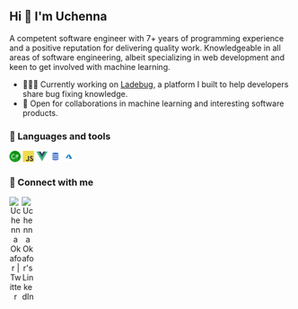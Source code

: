 ## Hi 👋 I'm Uchenna

A competent software engineer with 7+ years of programming experience and a positive reputation for delivering quality work. Knowledgeable in all areas of software engineering, albeit specializing in web development and keen to get involved with machine learning.

- 👨🏽‍💻 Currently working on [Ladebug](https://ladebug.net), a platform I built to help developers share bug fixing knowledge.
- 🙌 Open for collaborations in machine learning and interesting software products.


### 🔨 Languages and tools

<code><img height="20" src="https://raw.githubusercontent.com/github/explore/80688e429a7d4ef2fca1e82350fe8e3517d3494d/topics/csharp/csharp.png"></code>
<code><img height="20" src="https://raw.githubusercontent.com/github/explore/80688e429a7d4ef2fca1e82350fe8e3517d3494d/topics/javascript/javascript.png"></code>
<code><img height="20" src="https://raw.githubusercontent.com/github/explore/80688e429a7d4ef2fca1e82350fe8e3517d3494d/topics/vue/vue.png"></code>
<code><img height="20" src="https://raw.githubusercontent.com/github/explore/80688e429a7d4ef2fca1e82350fe8e3517d3494d/topics/sql/sql.png"></code>
<code><img height="20" src="https://raw.githubusercontent.com/github/explore/80688e429a7d4ef2fca1e82350fe8e3517d3494d/topics/azure/azure.png"></code>

### 🤝 Connect with me

<p align="center">
  
<a href="https://twitter.com/_UchennaOkafor">
  <img align="left" alt="Uchenna Okafor | Twitter" width="22px" src="https://cdn.jsdelivr.net/npm/simple-icons@v3/icons/twitter.svg" />
</a>
<a href="https://www.linkedin.com/in/uchenna-okafor-baa422146/">
  <img align="left" alt="Uchenna Okafor's LinkedIn" width="22px" src="https://cdn.jsdelivr.net/npm/simple-icons@v3/icons/linkedin.svg" />
</a>

</p>
